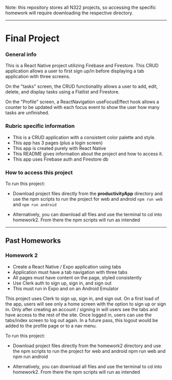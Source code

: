 Note: this repository stores all N322 projects, so accessing the specific homework will require downloading the respective directory.

---

# Final Project

### General info

This is a React Native project utilizing Firebase and Firestore. This CRUD application allows a user to first sign up/in before displaying a tab application with three screens.

On the "tasks" screen, the CRUD functionality allows a user to add, edit, delete, and display tasks using a Flatlist and Firestore.

On the "Profile" screen, a ReactNavigation useFocusEffect hook allows a counter to be updated with each focus event to show the user how many tasks are unfinished.

### Rubric specific information

- This is a CRUD application with a consistent color palette and style.
- This app has 3 pages (plus a login screen)
- This app is created purely with React Native
- This README gives information about the project and how to access it.
- This app uses Firebase auth and Firestore db

### How to access this project

To run this project:

- Download project files directly from the **productivityApp** directory and use the npm scripts to run the project for web and android
  `npm run web`
  and
  `npm run android`

- Alternatively, you can download all files and use the terminal to cd into homework2. From there the npm scripts will run as intended

---

## Past Homeworks

### Homework 2

- Create a React Native / Expo application using tabs
- Application must have a tab navigation with three tabs
- All pages must have content on the page, styled consistently
- Use Clerk auth to sign up, sign in, and sign out
- This must run in Expo and on an Android Emulator

This project uses Clerk to sign up, sign in, and sign out. On a first load of the app, users will see only a home screen with the option to sign up or sign in. Only after creating an account / signing in will users see the tabs and have access to the rest of the site. Once logged in, users can use the tabs/index screen to log out again. In a future pass, this logout would be added to the profile page or to a nav menu.

To run this project:

- Download project files directly from the homework2 directory and use the npm scripts to run the project for web and android
  npm run web
  and
  npm run android

- Alternatively, you can download all files and use the terminal to cd into homework2. From there the npm scripts will run as intended
